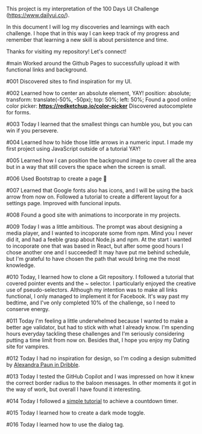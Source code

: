 This project is my interpretation of the 100 Days UI Challenge (https://www.dailyui.co/).

In this document I will log my discoveries and learnings with each challenge. I hope that in this way I can keep track of my progress and remember that learning a new skill is about persistence and time.

Thanks for visiting my repository! Let's connect!

#main
Worked around the Github Pages to successfully upload it with functional links and background.

#001
Discovered sites to find inspiration for my UI.

#002
Learned how to center an absolute element, YAY!
    position: absolute;
    transform: translate(-50%, -50px);
    top: 50%;
    left: 50%;
Found a good online color picker: **https://redketchup.io/color-picker**
Discovered autocomplete for forms.

#003
Today I learned that the smallest things can humble you, but you can win if you persevere.

#004 
Learned how to hide those little arrows in a numeric input.
I made my first project using JavaScript outside of a tutorial YAY!

#005 
Learned how I can position the background image to cover all the area but in a way that still covers the space when the screen is small.

#006
Used Bootstrap to create a page 🙌

#007 
Learned that Google fonts also has icons, and I will be using the back arrow from now on.
Followed a tutorial to create a different layout for a settings page. Improved with funcional inputs.

#008
Found a good site with animations to incorporate in my projects.

#009
Today I was a little ambitious. The prompt was about designing a media player, and I wanted to incoporate some from npm. Mind you I never did it, and had a feeble grasp about Node.js and npm. At the start i wanted to incoporate one that was based in React, but after some good hours I chose another one and I succeeded! It may have put me behind schedule, but I'm grateful to have chosen the path that would bring me the most knowledge.

#010
Today, I learned how to clone a Git repository. I followed a tutorial that covered pointer events and the ~ selector. I particularly enjoyed the creative use of pseudo-selectors. Although my intention was to make all links functional, I only managed to implement it for Facebook. It's way past my bedtime, and I've only completed 10% of the challenge, so I need to conserve energy.

#011
Today I'm feeling a little underwhelmed because I wanted to make a better age validator, but had to stick with what I already know. I'm spending hours everyday tackling these challenges and I'm seriously considering putting a time limit from now on. Besides that, I hope you enjoy my Dating site for vampires.

#012
Today I had no inspiration for design, so I'm coding a design submitted by [Alexandra Paun in Dribble](https://dribbble.com/shots/4335565/attachments/4335565-E-commerce-item-Daily-012?mode=media).

#013
Today I tested the GitHub Copilot and I was impressed on how it knew the correct border radius to the baloon messages. In other moments it got in the way of work, but overall I have found it interesting.

#014
Today I followed a [simple tutorial](https://www.youtube.com/watch?v=NWzjsMC810w) to achieve a countdown timer.

#015
Today I learned how to create a dark mode toggle.

#016
Today I learned how to use the dialog tag.